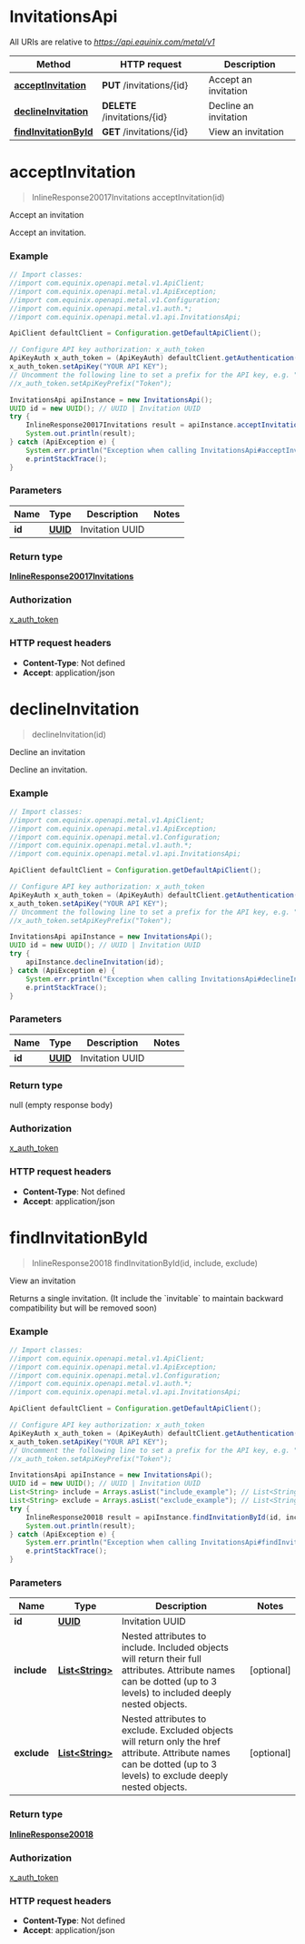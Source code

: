 # InvitationsApi

All URIs are relative to *https://api.equinix.com/metal/v1*

Method | HTTP request | Description
------------- | ------------- | -------------
[**acceptInvitation**](InvitationsApi.md#acceptInvitation) | **PUT** /invitations/{id} | Accept an invitation
[**declineInvitation**](InvitationsApi.md#declineInvitation) | **DELETE** /invitations/{id} | Decline an invitation
[**findInvitationById**](InvitationsApi.md#findInvitationById) | **GET** /invitations/{id} | View an invitation


<a name="acceptInvitation"></a>
# **acceptInvitation**
> InlineResponse20017Invitations acceptInvitation(id)

Accept an invitation

Accept an invitation.

### Example
```java
// Import classes:
//import com.equinix.openapi.metal.v1.ApiClient;
//import com.equinix.openapi.metal.v1.ApiException;
//import com.equinix.openapi.metal.v1.Configuration;
//import com.equinix.openapi.metal.v1.auth.*;
//import com.equinix.openapi.metal.v1.api.InvitationsApi;

ApiClient defaultClient = Configuration.getDefaultApiClient();

// Configure API key authorization: x_auth_token
ApiKeyAuth x_auth_token = (ApiKeyAuth) defaultClient.getAuthentication("x_auth_token");
x_auth_token.setApiKey("YOUR API KEY");
// Uncomment the following line to set a prefix for the API key, e.g. "Token" (defaults to null)
//x_auth_token.setApiKeyPrefix("Token");

InvitationsApi apiInstance = new InvitationsApi();
UUID id = new UUID(); // UUID | Invitation UUID
try {
    InlineResponse20017Invitations result = apiInstance.acceptInvitation(id);
    System.out.println(result);
} catch (ApiException e) {
    System.err.println("Exception when calling InvitationsApi#acceptInvitation");
    e.printStackTrace();
}
```

### Parameters

Name | Type | Description  | Notes
------------- | ------------- | ------------- | -------------
 **id** | [**UUID**](.md)| Invitation UUID |

### Return type

[**InlineResponse20017Invitations**](InlineResponse20017Invitations.md)

### Authorization

[x_auth_token](../README.md#x_auth_token)

### HTTP request headers

 - **Content-Type**: Not defined
 - **Accept**: application/json

<a name="declineInvitation"></a>
# **declineInvitation**
> declineInvitation(id)

Decline an invitation

Decline an invitation.

### Example
```java
// Import classes:
//import com.equinix.openapi.metal.v1.ApiClient;
//import com.equinix.openapi.metal.v1.ApiException;
//import com.equinix.openapi.metal.v1.Configuration;
//import com.equinix.openapi.metal.v1.auth.*;
//import com.equinix.openapi.metal.v1.api.InvitationsApi;

ApiClient defaultClient = Configuration.getDefaultApiClient();

// Configure API key authorization: x_auth_token
ApiKeyAuth x_auth_token = (ApiKeyAuth) defaultClient.getAuthentication("x_auth_token");
x_auth_token.setApiKey("YOUR API KEY");
// Uncomment the following line to set a prefix for the API key, e.g. "Token" (defaults to null)
//x_auth_token.setApiKeyPrefix("Token");

InvitationsApi apiInstance = new InvitationsApi();
UUID id = new UUID(); // UUID | Invitation UUID
try {
    apiInstance.declineInvitation(id);
} catch (ApiException e) {
    System.err.println("Exception when calling InvitationsApi#declineInvitation");
    e.printStackTrace();
}
```

### Parameters

Name | Type | Description  | Notes
------------- | ------------- | ------------- | -------------
 **id** | [**UUID**](.md)| Invitation UUID |

### Return type

null (empty response body)

### Authorization

[x_auth_token](../README.md#x_auth_token)

### HTTP request headers

 - **Content-Type**: Not defined
 - **Accept**: application/json

<a name="findInvitationById"></a>
# **findInvitationById**
> InlineResponse20018 findInvitationById(id, include, exclude)

View an invitation

Returns a single invitation. (It include the &#x60;invitable&#x60; to maintain backward compatibility but will be removed soon)

### Example
```java
// Import classes:
//import com.equinix.openapi.metal.v1.ApiClient;
//import com.equinix.openapi.metal.v1.ApiException;
//import com.equinix.openapi.metal.v1.Configuration;
//import com.equinix.openapi.metal.v1.auth.*;
//import com.equinix.openapi.metal.v1.api.InvitationsApi;

ApiClient defaultClient = Configuration.getDefaultApiClient();

// Configure API key authorization: x_auth_token
ApiKeyAuth x_auth_token = (ApiKeyAuth) defaultClient.getAuthentication("x_auth_token");
x_auth_token.setApiKey("YOUR API KEY");
// Uncomment the following line to set a prefix for the API key, e.g. "Token" (defaults to null)
//x_auth_token.setApiKeyPrefix("Token");

InvitationsApi apiInstance = new InvitationsApi();
UUID id = new UUID(); // UUID | Invitation UUID
List<String> include = Arrays.asList("include_example"); // List<String> | Nested attributes to include. Included objects will return their full attributes. Attribute names can be dotted (up to 3 levels) to included deeply nested objects.
List<String> exclude = Arrays.asList("exclude_example"); // List<String> | Nested attributes to exclude. Excluded objects will return only the href attribute. Attribute names can be dotted (up to 3 levels) to exclude deeply nested objects.
try {
    InlineResponse20018 result = apiInstance.findInvitationById(id, include, exclude);
    System.out.println(result);
} catch (ApiException e) {
    System.err.println("Exception when calling InvitationsApi#findInvitationById");
    e.printStackTrace();
}
```

### Parameters

Name | Type | Description  | Notes
------------- | ------------- | ------------- | -------------
 **id** | [**UUID**](.md)| Invitation UUID |
 **include** | [**List&lt;String&gt;**](String.md)| Nested attributes to include. Included objects will return their full attributes. Attribute names can be dotted (up to 3 levels) to included deeply nested objects. | [optional]
 **exclude** | [**List&lt;String&gt;**](String.md)| Nested attributes to exclude. Excluded objects will return only the href attribute. Attribute names can be dotted (up to 3 levels) to exclude deeply nested objects. | [optional]

### Return type

[**InlineResponse20018**](InlineResponse20018.md)

### Authorization

[x_auth_token](../README.md#x_auth_token)

### HTTP request headers

 - **Content-Type**: Not defined
 - **Accept**: application/json

